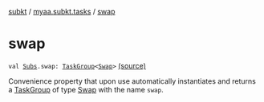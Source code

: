 [subkt](../index.md) / [myaa.subkt.tasks](index.md) / [swap](./swap.md)

# swap

`val `[`Subs`](-subs/index.md)`.swap: `[`TaskGroup`](-task-group/index.md)`<`[`Swap`](-swap/index.md)`>` [(source)](https://github.com/Myaamori/SubKt/blob/0.1.9/src/main/kotlin/myaa/subkt/tasks/asstasks.kt#L612)

Convenience property that upon use automatically instantiates and returns a
[TaskGroup](-task-group/index.md) of type [Swap](-swap/index.md) with the name `swap`.

